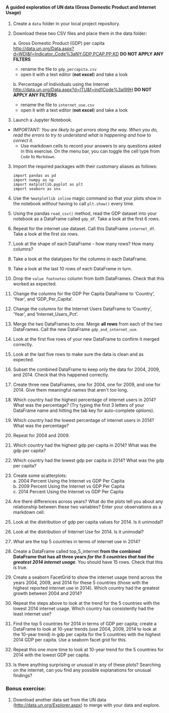 #### A guided exploration of UN data (Gross Domestic Product and Internet Usage)


1. Create a `data` folder in your local project repository.  

2. Download these two CSV files and place them in the data folder:

    a.	Gross Domestic Product (GDP) per capita http://data.un.org/Data.aspx?d=WDI&f=Indicator_Code%3aNY.GDP.PCAP.PP.KD **DO NOT APPLY ANY FILTERS**
     - rename the file to `gdp_percapita.csv`
     - open it with a text editor (**not excel**) and take a look

    b.	Percentage of Individuals using the Internet http://data.un.org/Data.aspx?d=ITU&f=ind1Code%3aI99H  **DO NOT APPLY ANY FILTERS**
     - rename the file to `internet_use.csv`
     - open it with a text editor (**not excel**) and take a look

2.	Launch a Jupyter Notebook. 
  - _*IMPORTANT:  You are likely to get errors along the way. When you do, read the errors to try to understand what is happening and how to correct it.*_
    - Use markdown cells to record your answers to any questions asked in this exercise. On the menu bar, you can toggle the cell type from `Code` to `Markdown`.

3.	Import the required packages with their customary aliases as follows:

    `import pandas as pd`   
    `import numpy as np`  
    `import matplotlib.pyplot as plt`  
    `import seaborn as sns`

4.	Use the `%matplotlib inline` magic command so that your plots show in the notebook _without_ having to call `plt.show()` every time.

5.	Using the pandas `read_csv()` method, read the GDP dataset into your notebook as a DataFrame called `gdp_df`. Take a look at the first 6 rows.

6.    Repeat for the internet use dataset. Call this DataFrame `internet_df`. Take a look at the first six rows.

98.   Look at the shape of each DataFrame - how many rows? How many columns?

6.	Take a look at the datatypes for the columns in each DataFrame.

99.   Take a look at the last 10 rows of each DataFrame in turn.

7.	Drop the `value footnotes` column from both DataFrames. Check that this worked as expected.

8.	Change the columns for the GDP Per Capita DataFrame to ‘Country’, ‘Year’, and ‘GDP_Per_Capita’.

9.	Change the columns for the Internet Users DataFrame to ‘Country’, ‘Year’, and ‘Internet_Users_Pct’.

10.	Merge the two DataFrames to one. Merge **all rows** from each of the two DataFrames. Call the new DataFrame `gdp_and_internet_use`.

11.	Look at the first five rows of your new DataFrame to confirm it merged correctly.

12.	Look at the last five rows to make sure the data is clean and as expected.

13.	Subset the combined DataFrame to keep only the data for 2004, 2009, and 2014. Check that this happened correctly.

14.	Create three new DataFrames, one for 2004, one for 2009, and one for 2014. Give them meaningful names that aren't too long.

15.	Which country had the highest percentage of internet users in 2014? What was the percentage? (Try typing the first 3 letters of your DataFrame name and hitting the tab key for auto-complete options).

16.	Which country had the lowest percentage of internet users in 2014? What was the percentage?

17.	Repeat for 2004 and 2009.

18.	Which country had the highest gdp per capita in 2014? What was the gdp per capita?

20.	Which country had the lowest gdp per capita in 2014? What was the gdp per capita?

21.	Create some scatterplots:  
    a.  2004 Percent Using the Internet vs GDP Per Capita  
    b.	2009 Percent Using the Internet vs GDP Per Capita  
    c.	2014 Percent Using the Internet vs GDP Per Capita  

22.	Are there differences across years? What do the plots tell you about any relationship between these two variables? Enter your observations as a markdown cell.

23.	Look at the distribution of gdp per capita values for 2014. Is it unimodal?

24.	Look at the distribution of Internet Use for 2014. Is it unimodal?

25.	What are the top 5 countries in terms of internet use in 2014?

26.	Create a DataFrame called top_5_internet **from the combined DataFrame that has all three years _for the 5 countries that had the greatest 2014 internet usage_**. You should have 15 rows. Check that this is true.

27.	Create a seaborn FacetGrid to show the internet usage trend across the years 2004, 2009, and 2014 for these 5 countries (those with the highest reported internet 
use in 2014). Which country had the greatest growth between 2004 and 2014?

28.	Repeat the steps above to look at the trend for the 5 countries with the lowest 2014 internet usage. Which country has consistently had the least internet use?

29.	Find the top 5 countries for 2014 in terms of GDP per capita; create a DataFrame to look at 10-year trends (use 2004, 2009, 2014 to look at the 10-year trend) in gdp per capita for the 5 countries with the highest 2014 GDP per capita. Use a seaborn facet grid for this.

96. Repeat this one more time to look at 10-year trend for the 5 countries for 2014 with the lowest GDP per capita.

30.	Is there anything surprising or unusual in any of these plots? Searching on the internet, can you find any possible explanations for unusual findings?


### Bonus exercise:
1.    Download another data set from the UN data (http://data.un.org/Explorer.aspx) to merge with your data and explore.